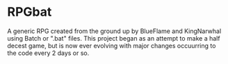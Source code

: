 # RPGbat
A generic RPG created from the ground up by BlueFlame and KingNarwhal using Batch or ".bat" files.
This project began as an attempt to make a half decest game, but is now ever evolving with major changes occuurring to the code every 2 days or so.
